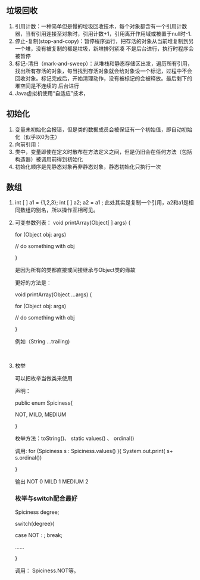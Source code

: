 ## 垃圾回收

1. 引用计数：一种简单但是慢的垃圾回收技术，每个对象都含有一个引用计数器，当有引用连接至对象时，引用计数+1，引用离开作用域或被置于null时-1.
2. 停止-复制(stop-and-copy)：暂停程序运行，把存活的对象从当前堆复制到另一个堆，没有被复制的都是垃圾，新堆排列紧凑   不是后台进行，执行时程序会被暂停
3. 标记-清扫（mark-and-sweep）：从堆栈和静态存储区出发，遍历所有引用，找出所有存活的对象，每当找到存活对象就会给对象设一个标记，过程中不会回收对象。标记完成后，开始清理动作，没有被标记的会被释放。最后剩下的堆空间是不连续的  后台进行
4. Java虚拟机使用“自适应”技术，

## 初始化

1. 变量未初始化会报错，但是类的数据成员会被保证有一个初始值，即自动初始化（似乎以0为主）
2. 向前引用：
3. 类中，变量即使在定义时散布在方法定义之间，但是仍旧会在任何方法（包括构造器）被调用前得到初始化
4. 初始化顺序是先静态对象再非静态对象，静态初始化只执行一次

## 数组

1. int [ ] a1 = {1,2,3};      int [ ] a2;        a2 = a1 ; 此处其实是复制一个引用，a2和a1是相同数组的别名，所以操作互相可见。

2. 可变参数列表：   void printArray(Object[ ] args) {

   for (Object obj: args)

   // do something with obj

   }

   是因为所有的类都直接或间接继承与Object类的缘故

   更好的方法是：

   void printArray(Object ...args) {

   for (Object obj: args)

   // do something with obj

   }

   例如（String ...trailing)

   ​

3. 枚举

   可以把枚举当做类来使用

   声明：

   public enum Spiciness{

   NOT, MILD, MEDIUM

   }

   枚举方法：toString()、 static values() 、 ordinal()

   调用:  for (Spiciness s : Spiciness.values() ){
   System.out.print( s+ s.ordinal())

   }

   输出 NOT 0   MILD 1 MEDIUM 2

   ### 枚举与switch配合最好

   Spiciness degree;

   switch(degree){

   case NOT :  ; break;

   ……

   }

   调用： Spiciness.NOT等。